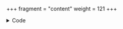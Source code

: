 +++
fragment = "content"
weight = 121
+++

<details><summary>Code</summary>
```
+++
fragment = "logos"
#disabled = false
date = "2017-09-09"
weight = 120
#background = ""

title = "Logo Fragment"
subtitle = "Even linking is possible"

[[logos]]
  text = "hugo"
  weight = 20
  image = "hugo.svg"
  url = "#"

[[logos]]
  text = "go"
  weight = 10
  image = "go.svg"
  url = "#"

[[logos]]
  text = "caddy"
  weight = 30
  image = "caddy.svg"
  url = "#"
+++
```
</details>

